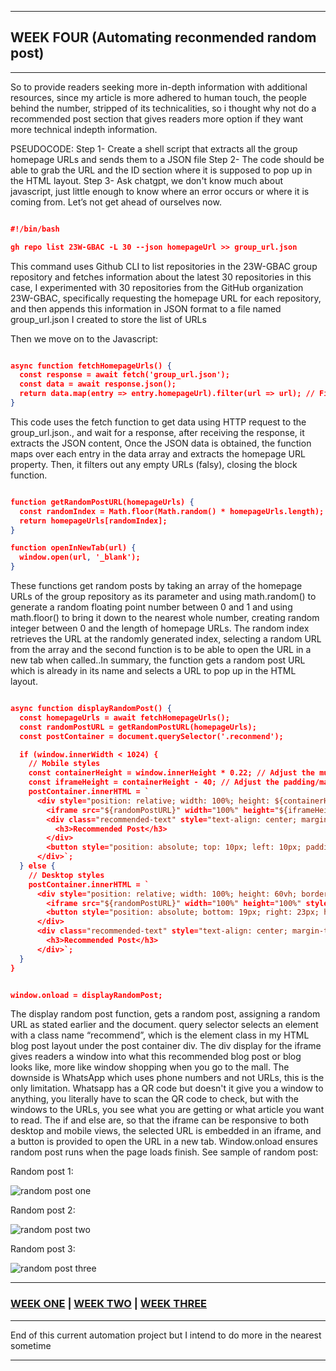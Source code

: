 
___

## WEEK FOUR (Automating reconmended random post)

___

So to provide readers seeking more in-depth information with additional resources, since my article is more adhered to human touch, the people behind the number, stripped of its technicalities, so i thought why not do a recommended post section that gives readers more option if they want more technical indepth information.

PSEUDOCODE:
Step 1- Create a shell script that extracts all the  group homepage URLs and sends them to a JSON file
Step 2- The code should be able to grab the URL and the ID section where it is supposed to pop up in the HTML layout.
Step 3- Ask chatgpt, we don't know much about javascript, just little enough to know where an error occurs or where it is coming from. Let’s not get ahead of ourselves now.

```json

#!/bin/bash

gh repo list 23W-GBAC -L 30 --json homepageUrl >> group_url.json

```
This command uses Github CLI to list repositories in the 23W-GBAC group repository and fetches information about the latest 30 repositories in this case, I experimented with 30 repositories from the GitHub organization 23W-GBAC, specifically requesting the homepage URL for each repository, and then appends this information in JSON format to a file named group_url.json I created to store the list of URLs

Then we move on to the Javascript:

```json

async function fetchHomepageUrls() {
  const response = await fetch('group_url.json');
  const data = await response.json();
  return data.map(entry => entry.homepageUrl).filter(url => url); // Filter out empty URLs
}

```
This code uses the fetch function to get data using HTTP request to the  group_url.json., and wait for a response, after receiving the response, it extracts the JSON content, Once the JSON data is obtained, the function maps over each entry in the data array and extracts the homepage URL property. Then, it filters out any empty URLs (falsy), closing the block function.

```json

function getRandomPostURL(homepageUrls) {
  const randomIndex = Math.floor(Math.random() * homepageUrls.length);
  return homepageUrls[randomIndex];
}

function openInNewTab(url) {
  window.open(url, '_blank');
}

```

These functions get random posts by taking an array of the homepage URLs of the group repository as its parameter and using math.random() to generate a random floating point number between 0 and 1 and using math.floor() to bring it down to the nearest whole number, creating random integer between 0 and the length of homepage URLs. The random index retrieves the URL at the randomly generated index, selecting a random URL from the array and the second function is to be able to open the URL in a new tab when called..In summary, the function gets a random post URL which is already in its name and selects a URL to pop up in the HTML layout.

```json

async function displayRandomPost() {
  const homepageUrls = await fetchHomepageUrls();
  const randomPostURL = getRandomPostURL(homepageUrls);
  const postContainer = document.querySelector('.reconmend');

  if (window.innerWidth < 1024) {
    // Mobile styles
    const containerHeight = window.innerHeight * 0.22; // Adjust the multiplier as needed
    const iframeHeight = containerHeight - 40; // Adjust the padding/margin as needed
    postContainer.innerHTML = `
      <div style="position: relative; width: 100%; height: ${containerHeight}px; overflow: hidden;">
        <iframe src="${randomPostURL}" width="100%" height="${iframeHeight}px" style="position: absolute; top: 0; left: 0; transform: scale(1.0); transform-origin: 0 0;"></iframe>
        <div class="recommended-text" style="text-align: center; margin-top: ${iframeHeight}px; font-family: 'Montserrat'; color: white;">
          <h3>Recommended Post</h3>
        </div>
        <button style="position: absolute; top: 10px; left: 10px; padding: 2px; height: 3vh; background-color: #3498db; color: #fff; border: none; cursor: pointer;" onclick="openInNewTab('${randomPostURL}')">Open in New Tab</button>
      </div>`;
  } else {
    // Desktop styles
    postContainer.innerHTML = `
      <div style="position: relative; width: 100%; height: 60vh; border-radius: 20px; padding-bottom: 75%; overflow: hidden;">
        <iframe src="${randomPostURL}" width="100%" height="100%" style="position: absolute; top: 0; left: 0; transform: scale(1.0); transform-origin: 0 0;"></iframe>
        <button style="position: absolute; bottom: 19px; right: 23px; height: 6vh; padding: 8px; background-color: rgb(27 127 204); color: #fff; border: none; font-family: 'Montserrat'; cursor: pointer;" onclick="openInNewTab('${randomPostURL}')">Open in New Tab</button>
      </div>
      <div class="recommended-text" style="text-align: center; margin-top: 10px; font-family: 'Montserrat'; color: white; font-size: x-large;">
        <h3>Recommended Post</h3>
      </div>`;
  }
}


window.onload = displayRandomPost;

````

The display random post function, gets a random post, assigning a random URL as stated earlier and the document. query selector selects an element with a class name “recommend”, which is the element class in my HTML blog post layout under the post container div. The div display for the iframe gives readers a window into what this recommended blog post or blog looks like, more like window shopping when you go to the mall. The downside is WhatsApp which uses phone numbers and not URLs, this is the only limitation. Whatsapp has a QR code but doesn't it give you a window to anything, you literally have to scan the QR code to check, but with the windows to the URLs, you see what you are getting or what article you want to read. The if and else are, so that the iframe can be responsive to both desktop and mobile views, the selected URL is embedded in an iframe, and a button is provided to open the URL in a new tab. Window.onload ensures random post runs when the page loads finish. See sample of random post:

Random post 1:

![random post one](original_images/reconmend_one.png)

Random post 2:

![random post two](original_images/reconmend_two.png)

Random post 3:

![random post three](original_images/reconmend_three.png)

___

### [WEEK ONE](automation_one.md) | [WEEK TWO](automation_two.md) | [WEEK THREE](automation_three.md)
___

End of this current automation project but I intend to do more in the nearest sometime

___